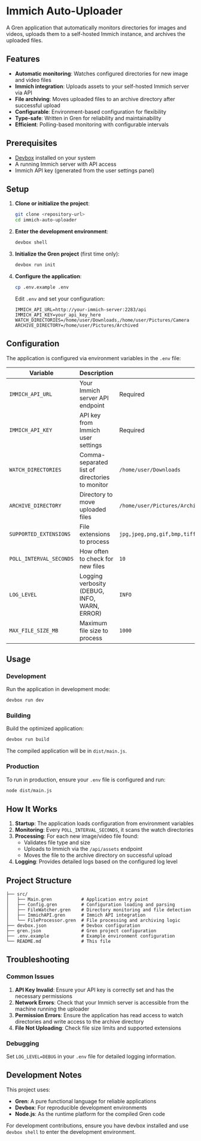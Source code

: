 # Immich Auto-Uploader

A Gren application that automatically monitors directories for images and videos, uploads them to a self-hosted Immich instance, and archives the uploaded files.

## Features

- **Automatic monitoring**: Watches configured directories for new image and video files
- **Immich integration**: Uploads assets to your self-hosted Immich server via API
- **File archiving**: Moves uploaded files to an archive directory after successful upload
- **Configurable**: Environment-based configuration for flexibility
- **Type-safe**: Written in Gren for reliability and maintainability
- **Efficient**: Polling-based monitoring with configurable intervals

## Prerequisites

- [Devbox](https://www.jetify.com/devbox) installed on your system
- A running Immich server with API access
- Immich API key (generated from the user settings panel)

## Setup

1. **Clone or initialize the project**:
   ```bash
   git clone <repository-url>
   cd immich-auto-uploader
   ```

2. **Enter the development environment**:
   ```bash
   devbox shell
   ```

3. **Initialize the Gren project** (first time only):
   ```bash
   devbox run init
   ```

4. **Configure the application**:
   ```bash
   cp .env.example .env
   ```
   
   Edit `.env` and set your configuration:
   ```env
   IMMICH_API_URL=http://your-immich-server:2283/api
   IMMICH_API_KEY=your_api_key_here
   WATCH_DIRECTORIES=/home/user/Downloads,/home/user/Pictures/Camera
   ARCHIVE_DIRECTORY=/home/user/Pictures/Archived
   ```

## Configuration

The application is configured via environment variables in the `.env` file:

| Variable | Description | Default |
|----------|-------------|---------|
| `IMMICH_API_URL` | Your Immich server API endpoint | Required |
| `IMMICH_API_KEY` | API key from Immich user settings | Required |
| `WATCH_DIRECTORIES` | Comma-separated list of directories to monitor | `/home/user/Downloads` |
| `ARCHIVE_DIRECTORY` | Directory to move uploaded files | `/home/user/Pictures/Archived` |
| `SUPPORTED_EXTENSIONS` | File extensions to process | `jpg,jpeg,png,gif,bmp,tiff,webp,mp4,mov,avi,mkv,wmv,flv,m4v,3gp` |
| `POLL_INTERVAL_SECONDS` | How often to check for new files | `10` |
| `LOG_LEVEL` | Logging verbosity (DEBUG, INFO, WARN, ERROR) | `INFO` |
| `MAX_FILE_SIZE_MB` | Maximum file size to process | `1000` |

## Usage

### Development

Run the application in development mode:
```bash
devbox run dev
```

### Building

Build the optimized application:
```bash
devbox run build
```

The compiled application will be in `dist/main.js`.

### Production

To run in production, ensure your `.env` file is configured and run:
```bash
node dist/main.js
```

## How It Works

1. **Startup**: The application loads configuration from environment variables
2. **Monitoring**: Every `POLL_INTERVAL_SECONDS`, it scans the watch directories
3. **Processing**: For each new image/video file found:
   - Validates file type and size
   - Uploads to Immich via the `/api/assets` endpoint
   - Moves the file to the archive directory on successful upload
4. **Logging**: Provides detailed logs based on the configured log level

## Project Structure

```
├── src/
│   ├── Main.gren           # Application entry point
│   ├── Config.gren         # Configuration loading and parsing
│   ├── FileWatcher.gren    # Directory monitoring and file detection
│   ├── ImmichAPI.gren      # Immich API integration
│   └── FileProcessor.gren  # File processing and archiving logic
├── devbox.json             # Devbox configuration
├── gren.json               # Gren project configuration
├── .env.example            # Example environment configuration
└── README.md               # This file
```

## Troubleshooting

### Common Issues

1. **API Key Invalid**: Ensure your API key is correctly set and has the necessary permissions
2. **Network Errors**: Check that your Immich server is accessible from the machine running the uploader
3. **Permission Errors**: Ensure the application has read access to watch directories and write access to the archive directory
4. **File Not Uploading**: Check file size limits and supported extensions

### Debugging

Set `LOG_LEVEL=DEBUG` in your `.env` file for detailed logging information.

## Development Notes

This project uses:
- **Gren**: A pure functional language for reliable applications
- **Devbox**: For reproducible development environments
- **Node.js**: As the runtime platform for the compiled Gren code

For development contributions, ensure you have devbox installed and use `devbox shell` to enter the development environment.